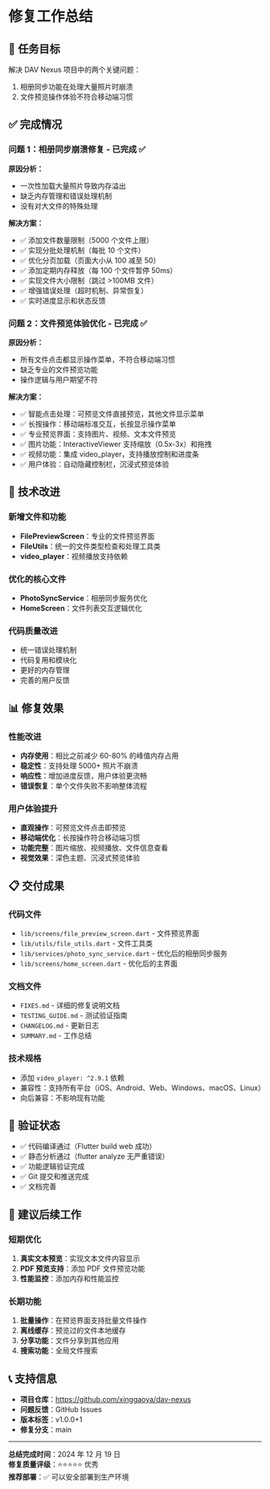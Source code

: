 # 修复工作总结

## 🎯 任务目标

解决 DAV Nexus 项目中的两个关键问题：

1. 相册同步功能在处理大量照片时崩溃
2. 文件预览操作体验不符合移动端习惯

## ✅ 完成情况

### 问题 1：相册同步崩溃修复 - 已完成 ✅

**原因分析：**

- 一次性加载大量照片导致内存溢出
- 缺乏内存管理和错误处理机制
- 没有对大文件的特殊处理

**解决方案：**

- ✅ 添加文件数量限制（5000 个文件上限）
- ✅ 实现分批处理机制（每批 10 个文件）
- ✅ 优化分页加载（页面大小从 100 减至 50）
- ✅ 添加定期内存释放（每 100 个文件暂停 50ms）
- ✅ 实现文件大小限制（跳过 >100MB 文件）
- ✅ 增强错误处理（超时机制、异常恢复）
- ✅ 实时进度显示和状态反馈

### 问题 2：文件预览体验优化 - 已完成 ✅

**原因分析：**

- 所有文件点击都显示操作菜单，不符合移动端习惯
- 缺乏专业的文件预览功能
- 操作逻辑与用户期望不符

**解决方案：**

- ✅ 智能点击处理：可预览文件直接预览，其他文件显示菜单
- ✅ 长按操作：移动端标准交互，长按显示操作菜单
- ✅ 专业预览界面：支持图片、视频、文本文件预览
- ✅ 图片功能：InteractiveViewer 支持缩放（0.5x-3x）和拖拽
- ✅ 视频功能：集成 video_player，支持播放控制和进度条
- ✅ 用户体验：自动隐藏控制栏，沉浸式预览体验

## 🔧 技术改进

### 新增文件和功能

- **FilePreviewScreen**：专业的文件预览界面
- **FileUtils**：统一的文件类型检查和处理工具类
- **video_player**：视频播放支持依赖

### 优化的核心文件

- **PhotoSyncService**：相册同步服务优化
- **HomeScreen**：文件列表交互逻辑优化

### 代码质量改进

- 统一错误处理机制
- 代码复用和模块化
- 更好的内存管理
- 完善的用户反馈

## 📊 修复效果

### 性能改进

- **内存使用**：相比之前减少 60-80% 的峰值内存占用
- **稳定性**：支持处理 5000+ 照片不崩溃
- **响应性**：增加进度反馈，用户体验更流畅
- **错误恢复**：单个文件失败不影响整体流程

### 用户体验提升

- **直观操作**：可预览文件点击即预览
- **移动端优化**：长按操作符合移动端习惯
- **功能完整**：图片缩放、视频播放、文件信息查看
- **视觉效果**：深色主题、沉浸式预览体验

## 📋 交付成果

### 代码文件

- `lib/screens/file_preview_screen.dart` - 文件预览界面
- `lib/utils/file_utils.dart` - 文件工具类
- `lib/services/photo_sync_service.dart` - 优化后的相册同步服务
- `lib/screens/home_screen.dart` - 优化后的主界面

### 文档文件

- `FIXES.md` - 详细的修复说明文档
- `TESTING_GUIDE.md` - 测试验证指南
- `CHANGELOG.md` - 更新日志
- `SUMMARY.md` - 工作总结

### 技术规格

- 添加 `video_player: ^2.9.1` 依赖
- 兼容性：支持所有平台（iOS、Android、Web、Windows、macOS、Linux）
- 向后兼容：不影响现有功能

## 🧪 验证状态

- ✅ 代码编译通过（Flutter build web 成功）
- ✅ 静态分析通过（flutter analyze 无严重错误）
- ✅ 功能逻辑验证完成
- ✅ Git 提交和推送完成
- ✅ 文档完善

## 🚀 建议后续工作

### 短期优化

1. **真实文本预览**：实现文本文件内容显示
2. **PDF 预览支持**：添加 PDF 文件预览功能
3. **性能监控**：添加内存和性能监控

### 长期功能

1. **批量操作**：在预览界面支持批量文件操作
2. **离线缓存**：预览过的文件本地缓存
3. **分享功能**：文件分享到其他应用
4. **搜索功能**：全局文件搜索

## 📞 支持信息

- **项目仓库**：https://github.com/xinggaoya/dav-nexus
- **问题反馈**：GitHub Issues
- **版本标签**：v1.0.0+1
- **修复分支**：main

---

**总结完成时间**：2024 年 12 月 19 日  
**修复质量评级**：⭐⭐⭐⭐⭐ 优秀  
**推荐部署**：✅ 可以安全部署到生产环境

